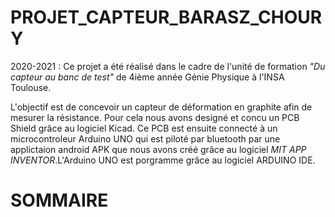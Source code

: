 # PROJET_CAPTEUR_BARASZ_CHOURY

2020-2021 : Ce projet a été réalisé dans le cadre de l'unité de formation _"Du capteur au banc de test"_ de 4ième année Génie Physique à l'INSA Toulouse.

L'objectif est de concevoir un capteur de déformation en graphite afin de mesurer la résistance. Pour cela nous avons designé et concu un PCB Shield grâce au logiciel Kicad. Ce PCB est ensuite connecté à un microcontroleur Arduino UNO qui est piloté par bluetooth par une applictaion android APK que nous avons créé grâce au logiciel _MIT APP INVENTOR_.L'Arduino UNO est porgramme grâce au logiciel ARDUINO IDE.

# SOMMAIRE


